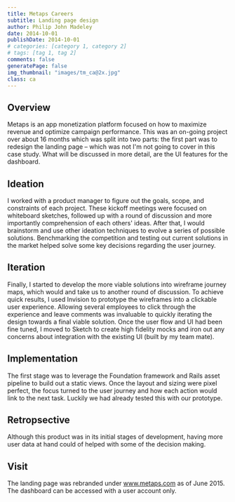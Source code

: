 ```yaml
---
title: Metaps Careers
subtitle: Landing page design
author: Philip John Madeley
date: 2014-10-01
publishDate: 2014-10-01
# categories: [category 1, category 2]
# tags: [tag 1, tag 2]
comments: false
generatePage: false
img_thumbnail: "images/tm_ca@2x.jpg"
class: ca
---
```


## Overview
Metaps is an app monetization platform focused on how to maximize revenue and optimize campaign performance.
This was an on-going project over about 16 months which was split into two parts: the first part was to redesign the landing page – which was not I'm not going to cover in this case study.  What will be discussed in more detail, are the UI features for the dashboard.

## Ideation
I worked with a product manager to figure out the goals, scope, and constraints of each project.
These kickoff meetings were focused on whiteboard sketches, followed up with a round of discussion and more importantly comprehension of each others' ideas.
After that, I would brainstorm and use other ideation techniques to evolve a series of possible solutions.
Benchmarking the competition and testing out current solutions in the market helped solve some key decisions regarding the user journey.

## Iteration
Finally, I started to develop the more viable solutions into wireframe journey maps, which would and take us to another round of discussion.
To achieve quick results, I used Invision to prototype the wireframes into a clickable user experience.
Allowing several employees to click through the experience and leave comments was invaluable to quickly iterating the design towards a final viable solution.
Once the user flow and UI had been fine tuned, I moved to Sketch to create high fidelity mocks and iron out any concerns about integration with the existing UI (built by my team mate).

## Implementation
The first stage was to leverage the Foundation framework and Rails asset pipeline to build out a static views. Once the layout and sizing were pixel perfect, the focus turned to the user journey and how each action would link to the next task.
Luckily we had already tested this with our prototype.

## Retropsective
Although this product was in its initial stages of development, having more user data at hand could of helped with some of the decision making.

## Visit
The landing page was rebranded under www.metaps.com as of June 2015.
The dashboard can be accessed with a user account only.
